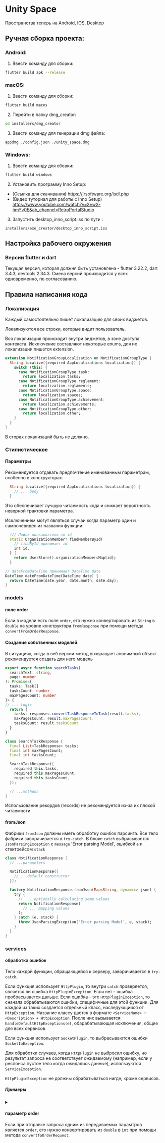 # Unity Space
Пространства теперь на Android, IOS, Desktop
## Ручная сборка проекта:
### Android:
1. Ввести команду для сборки: 
```bash
flutter build apk --release  
```

### macOS:

1. Ввести команду для сборки: 

```bash
flutter build macos
```

2. Перейти в папку dmg_creator:

```bash
cd installers/dmg_creator
```

3. Ввести команду для генерации dmg файла:

```bash
appdmg ./config.json ./unity_space.dmg
```

### Windows:

1. Ввести команду для сборки:
```bash
flutter build windows
```

2. Установить программу Inno Setup:
- (Ссылка для скачивания) https://jrsoftware.org/isdl.php
- (Видео туториал для работы с Inno Setup) https://www.youtube.com/watch?v=XvwX-hmYv0E&ab_channel=RetroPortalStudio

3. Запустить desktop_inno_script.iss по пути :
```
installers/exe_creator/desktop_inno_script.iss
```

## Настройка рабочего окружения 

### Версии flutter и dart

Текущая версия, которая должня быть установлена - flutter 3.22.2, dart 3.4.3, devtools 2.34.3. Смена версий производится у всех одновременно, по согласованию. 

## Правила написания кода

### Локализация
Каждый самостоятельно пишет локализацию для своих виджетов. 

Локализуются все строки, которые видит пользователь.

Вся локализация происходит внутри виджетов, в зоне доступа контекста. Исключение составляют некоторые enums, для их локализации пишется extension.

```dart
extension NotificationGroupLocalization on NotificationGroupType {
  String localize({required AppLocalizations localization}) {
    switch (this) {
      case NotificationGroupType.task:
        return localization.tasks;
      case NotificationGroupType.reglament:
        return localization.reglaments;
      case NotificationGroupType.space:
        return localization.spaces;
      case NotificationGroupType.achievement:
        return localization.achievements;
      case NotificationGroupType.other:
        return localization.other;
    }
  }
}
```

В сторах локализаций быть не должно.

### Стилистическое 

#### Параметры 
Рекомендуется отдавать предпочтение именованным параметрам, особенно в конструкторах. 
```dart
  String localize({required AppLocalizations localization}) {
    // ... body 
  }
```
Это обеспечивает лучшую читаемость кода и снижает вероятность неверной трактовки параметра. 

Исключением могут являться случаи когда параметр один и самоочевиден из названия функции:
```dart
  /// Поиск пользователя по id
  static OrganizationMember? findMemberById(
    // findById принимает id
    int id,
  ) {
    return UserStore().organizationMembersMap[id];
  }
```
```dart
// dateFromDateTime принимает DateTime date
DateTime dateFromDateTime(DateTime date) {
  return DateTime(date.year, date.month, date.day);
}
```


### models 

#### поле order
Если в модели есть поле `order`, его нужно конвертировать из `String` в `double` на уровне конструктора `fromResponse` при помощи метода  `convertFromOrderResponse`.

#### Создание собственных моделей 
В ситуациях, когда в веб версии метод возвращает анонимный объект рекомендуется создать для него модель
```ts
export async function searchTasks(
  searchText: string,
  page: number
): Promise<{
  tasks: Task[]
  tasksCount: number
  maxPagesCount: number
}> {
// ... logic
  return {
    tasks: responses.convertTaskResponseToTask(result.tasks),
    maxPagesCount: result.maxPagesCount,
    tasksCount: result.tasksCount
  }
}
```
```dart
class SearchTaskResponse {
  final List<TaskResponse> tasks;
  final int maxPagesCount;
  final int tasksCount;

  SearchTaskResponse({
    required this.tasks,
    required this.maxPagesCount,
    required this.tasksCount,
  });

  // ...methods
}
```
Использование рекордов (records) не рекомендуется из-за их плохой читаемости

#### fromJson
Фабрики `fromJson` должны иметь обработку ошибок парсинга. Все тело фабрики заворачивается в `try-catch`. В блоке `catch` выбрасывается `JsonParsingException` с `message` 'Error parsing Model', ошибкой `e` и стектрейсом `stack`
```dart
class NotificationResponse {
  // ...parameters

  NotificationResponse({
    // ...default constructor
  });

  factory NotificationResponse.fromJson(Map<String, dynamic> json) {
    try {
      // ... optionally calculating some values
      return NotificationResponse(
        // ... mapping values
      );
    } catch (e, stack) {
      throw JsonParsingException('Error parsing Model', e, stack);
    }
  }
}
```


### services 

#### обработка ошибок

Тело каждой функции, обращающейся к серверу, заворачивается в `try-catch`. 

Если функция использует `HttpPlugin`, то внутри `catch` проверяется, является ли ошибка `HttpPluginException`. Если нет - ошибка пробрасывается дальше. Если ошибка - это `HttpPluginException`, то сначала обрабатываются ошибки, специфичные для этой функции. Для каждой из таких создается отдельный класс, наследующийся от `HttpException`. Название классу дается в формате `<ServiceName> + <Description> + HttpException`. После них вызывается `handleDefaultHttpExceptions(e)`, обарабатывающая исключения, общие для всех сервисов. 

Если функция использует `SocketPlugin`, то выбрасываются ошибки `SocketIoException`. 

Для обработки случаев, когда `HttpPlugin` не выбросил ошибку, но результат запроса не соответствует ожидаемому (например, если у респонса пустое тело когда ожидались данные), используются `ServiceException`. 

`HttpPluginException` не должны обрабатываться нигде, кроме сервисов.



##### Примеры
<details>
<summary> </summary>

1. Обработка `HttpPluginException` 
```dart
Future<void> signOut({
  required final String refreshToken,
  required final int globalUserId,
}) async {
  try {
    // body
  } catch (e) {
    if (e is HttpPluginException) {
      handleDefaultHttpExceptions(e);
    }
    rethrow;
  }
}
```

2. Обработка специфичных для запроса ошибок 
```dart
Future<OnlyTokensResponse> login({
  required final String email,
  required final String password,
}) async {
  try {
    // body
  } catch (e) {
    if (e is HttpPluginException) {
      if (e.message == 'Credentials incorrect') {
        throw AuthIncorrectCredentialsHttpException(e.message);
      }
      handleDefaultHttpExceptions(e);
    }
    rethrow;
  }
}
```

3. Обработка ошибок в функциях, использующих `SocketPlugin`
```dart
void disconnect() {
  try {
    SocketPlugin().socket.disconnect();
  } on Exception catch (e) {
    throw WebsyncDisconnectSocketIoException(exception: e);
  }
}
```

4. Использование `ServiceException`
```dart
Future<TaskResponse> moveTask({
  // params
}) async {
  try {
    // body
    final task = result['task'];
    if (task == null) {
      throw EmptyResponseServiceException(
        message: '''
                  Failed to move task between stages. 
                  Expected JSON response with task details, 
                  but received an empty response.
                  ''',
        response: response,
      );
    }
    return TaskResponse.fromJson(task);
  } catch (e) {
    // HttpPlugin handling
  }
}
```
</details>

#### параметр order

Если при отправке запроса одним из передаваемых парамтров является `order`, его нужно конвертировать из `double` в `int` при помощи метода `convertToOrderRequest`. 